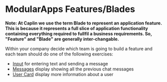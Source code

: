 # ModularApps Features/Blades

**Note: At Caplin we use the term Blade to represent an application feature. This is
because it represents a full slice of application functionality containing everything
required to fullfil a business requirements. So, "Feature" and "Blade" are generally
inter-changable.**

Within your company decide which team is going to build a feature and each team
should do one of the following exercises:

* [Input](input_blade.html) for entering text and sending a message
* [Messages](messages_blade.html) display showing all the previous chat messages
* [User Card](usercard_blade.html) display more information about a user
